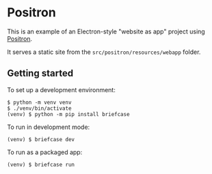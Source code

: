 # Positron

This is an example of an Electron-style "website as app" project using
[Positron](https://github.com/beeware/toga/blob/main/positron/README.md).

It serves a static site from the `src/positron/resources/webapp` folder.

## Getting started

To set up a development environment:

```
$ python -m venv venv
$ ./venv/bin/activate
(venv) $ python -m pip install briefcase
```

To run in development mode:

```
(venv) $ briefcase dev
```

To run as a packaged app:

```
(venv) $ briefcase run
```
